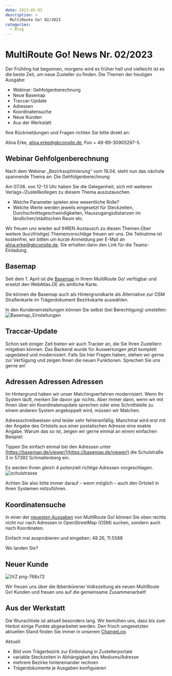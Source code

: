 ```yaml
---
date: 2023-05-03
description: >
  MultiRoute Go! 02/2023
categories:
  - Blog
---
```


# MultiRoute Go! News Nr. 02/2023

Der Frühling hat begonnen, morgens wird es früher hell und vielleicht ist es die beste Zeit, um neue Zusteller zu finden.
Die Themen der heutigen Ausgabe:

- Webinar: Gehfolgenberechnung
- Neue Basemap
- Traccar-Update
- Adressen
- Koordinatensuche
- Neue Kunden
- Aus der Werkstatt

Ihre Rückmeldungen und Fragen richten Sie bitte direkt an:

Alina Erke, alina.erke@gbconsite.de, Fon + 49-89-30905297-5.

## Webinar Gehfolgenberechnung

Nach dem Webinar „Bezirksoptimierung“ vom 18.04. steht nun das nächste spannende Thema an: Die Gehfolgenberechnung

Am 07.06. von 12-13 Uhr haben Sie die Gelegenheit, sich mit weiteren Verlags-/Zustellkollegen zu diesem Thema auszutauschen.

- Welche Parameter spielen eine wesentliche Rolle?
- Welche Werte werden jeweils eingesetzt für Steckzeiten, Durchschnittsgeschwindigkeiten, Hauszugangsdistanzen im ländlichen/städtischen Raum etc.

Wir freuen uns wieder auf IHREN Austausch zu diesen Themen.Über weitere (kurzfristige) Themenvorschläge freuen wir uns. Die Teilnahme ist kostenfrei, wir bitten um kurze Anmeldung per E-Mail an alina.erke@gbconsite.de. Sie erhalten dann den Link für die Teams-Einladung.

## Basemap

Seit dem 1. April ist die [Basemap](https://basemap.de/) in Ihrem MultiRoute Go! verfügbar und ersetzt den WebAtlas.DE als amtliche Karte.

Sie können die Basemap auch als Hintergrundkarte als Alternative zur OSM Straßenkarte im Trägerdokument Bezirkskarte auswählen.

In den Kundeneinstellungen können Sie selbst (bei Berechtigung) umstellen:
![Basemap_Einstellungen](https://github.com/gbconsite/MultiRoute-Go/assets/99329016/a5202e1d-c6a8-44b6-aca9-b6fd24e57c69)


## Traccar-Update
Schon seit einiger Zeit bieten wir auch Tracker an, die Sie Ihren Zustellern mitgeben können. Das Backend wurde für Auswertungen jetzt komplett upgedated und modernisiert. Falls Sie hier Fragen haben, stehen wir gerne zur Verfügung und zeigen Ihnen die neuen Funktionen. Sprechen Sie uns gerne an!

## Adressen Adressen Adressen

Im Hintergrund haben wir unser Matchingverfahren modernisiert. Wenn Ihr System läuft, merken Sie davon gar nichts. Aber immer dann, wenn wir mit Ihnen über ein Koordinatenupdate sprechen oder eine Schnittstelle zu einem anderen System angekoppelt wird, müssen wir Matchen.

Adressschreibweisen sind leider sehr fehleranfällig. Manchmal wird erst mit der Angabe des Ortsteils aus einer postalischen Adresse eine exakte Angabe. Warum das so ist, zeigen wir gerne einmal an einem einfachen Beispiel:

Tippen Sie einfach einmal bei den Adressen unter [https://basemap.de/viewer/](https://basemap.de/viewer/) die Schulstraße 3 in 57392 Schmallenberg ein.

Es werden Ihnen gleich 4 potenziell richtige Adressen vorgeschlagen.
![schulstrasse](https://github.com/gbconsite/MultiRoute-Go/assets/99329016/c9e5f4ff-5657-4e10-bafa-6afdee6e9d5c)

Achten Sie also bitte immer darauf – wenn möglich – auch den Ortsteil in Ihren Systemen mitzuführen.


## Koordinatensuche

In einer der [neuesten Ausgaben](https://go.multiroute.de/handbuch/changelog/) von MultiRoute Go! können Sie oben rechts nicht nur nach Adressen in OpenStreetMap (OSM) suchen, sondern auch nach Koordinaten.

Einfach mal ausprobieren und eingeben: 48.26, 11.5588

Wo landen Sie?

## Neuer Kunde

![IVZ png-768x72](https://github.com/gbconsite/MultiRoute-Go/assets/99329016/26514d87-bd83-4016-879b-fd7d354f9b34)

Wir freuen uns über die Ibbenbürener Volkszeitung als neuen MultiRoute Go! Kunden und freuen uns auf die gemeinsame Zusammenarbeit!


## Aus der Werkstatt

Die Wunschliste ist aktuell besonders lang. Wir bemühen uns, dass bis zum Herbst einige Punkte abgearbeitet werden. Den frisch umgesetzten aktuellen Stand finden Sie immer in unserem [ChangeLog](https://go.multiroute.de/handbuch/changelog/).

Aktuell:
- Bild vom Trägerbezirk zur Einbindung in Zustellerportale
- variable Steckzeiten in Abhängigkeit des Mediums/Adresse
- mehrere Bezirke hintereinander rechnen
- Trägerdokumente je Ausgaben konfiguieren

